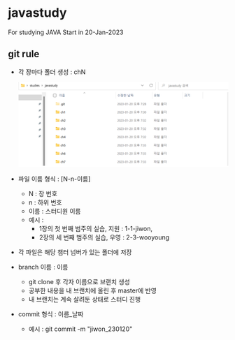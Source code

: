# javastudy
For studying JAVA
Start in 20-Jan-2023



## git rule

- 각 장마다 폴더 생성 : chN

  ![폴더 구조](ect\folder_structure.png)

  

- 파일 이름 형식 : [N-n-이름]
  - N : 장 번호
  - n : 하위 번호
  - 이름 : 스터디원 이름
  - 예시 : 
    - 1장의 첫 번째 범주의 실습, 지원 : 1-1-jiwon, 
    - 2장의 세 번째 범주의 실습, 우영 : 2-3-wooyoung
- 각 파일은 해당 챕터 넘버가 있는 폴더에 저장

- branch 이름 : 이름
  - git clone 후 각자 이름으로 브랜치 생성
  - 공부한 내용을 내 브랜치에 올린 후 master에 반영
  - 내 브랜치는 계속 살려둔 상태로 스터디 진행
- commit 형식 : 이름_날짜
  - 예시 : git commit -m "jiwon_230120"
